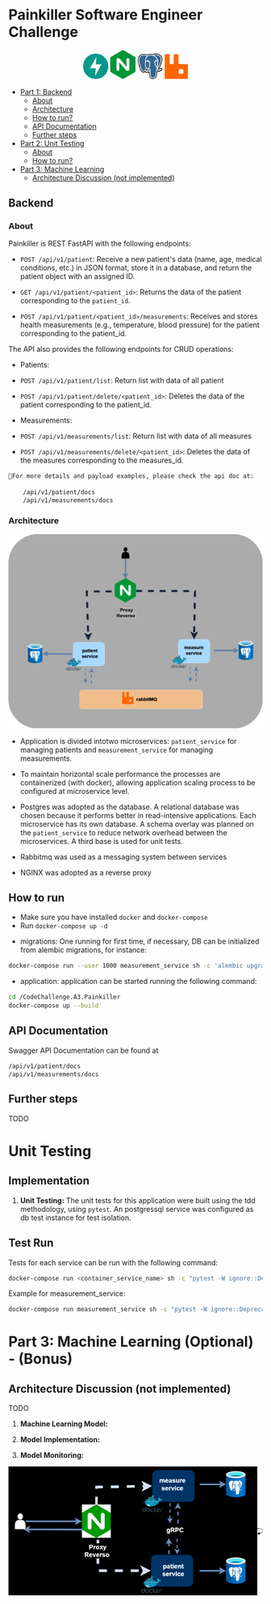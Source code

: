 # Painkiller Software Engineer Challenge
<p align="center">
 <img width ='50px' src='./doc/fastapi-1.svg'>
 <img width ='50px' src='./doc/nginx-icon.png'>
 <img width ='50px'src='./doc/postgres.png'>
 <img width ='46px'src='./doc/rabbitmq.png'>
</p>

<!--ts-->
   * [Part 1: Backend](#backend)
      * [About](#about)
      * [Architecture](#architecture)
      * [How to run?](#how-to-run)
      * [API Documentation](#API-Documentation)
      * [Further steps](#further-steps)
   * [Part 2: Unit Testing](#unit-testing)
      * [About](#implementation)
      * [How to run?](#test-run)
   * [Part 3: Machine Learning](#unit-testing)
      * [Architecture Discussion (not implemented)](#implementation)
<!--te-->
## Backend
### About
 Painkiller is REST FastAPI with the following endpoints:
* ```POST /api/v1/patient```: Receive a new patient's data (name, age, medical conditions, etc.) in JSON format, store it in a database, and return the patient object with an assigned ID.

* `GET /api/v1/patient/<patient_id>`: Returns the data of the patient corresponding to the `patient_id`.

* `POST /api/v1/patient/<patient_id>/measurements`: Receives and stores health measurements (e.g., temperature, blood pressure) for the patient corresponding to the patient_id.

The API also provides the following endpoints for CRUD operations: 

* Patients:
* `POST /api/v1/patient/list`: Return list with data of all patient
* `POST /api/v1/patient/delete/<patient_id>`: Deletes the data of the patient corresponding to the patient_id.

* Measurements:
* `POST /api/v1/measurements/list`: Return list with data of all measures
* `POST /api/v1/measurements/delete/<patient_id>`: Deletes the data of the measures corresponding to the measures_id.

```
🚩For more details and payload examples, please check the api doc at:

    /api/v1/patient/docs
    /api/v1/measurements/docs
```
### Architecture 
<p align="center">
 <img  src='./doc/Diagrama.png'>
 </p>

* Application is divided intotwo microservices: `patient_service` for managing patients and `measurement_service` for managing measurements.

* To maintain horizontal scale performance the processes are containerized (with docker), allowing application scaling process to be configured at microservice level.

* Postgres was adopted as the database. A relational database was chosen because it performs better in read-intensive applications. Each microservice has its own database. A schema overlay was planned on the `patient_service` to reduce network overhead between the microservices. A third base is used for unit tests.

* Rabbitmq was used as a messaging system between services

* NGINX was adopted as a reverse proxy
## How to run
 - Make sure you have installed `docker` and `docker-compose`
 - Run `docker-compose up -d`

* migrations:
 One running for first time, if necessary, DB can be initialized from alembic migrations, for instance:

 ```bash
docker-compose run --user 1000 measurement_service sh -c 'alembic upgrade head'
```

* application:
 application can be started running the following command:

 ```bash
cd /CodeChallenge.A3.Painkiller
docker-compose up --build'
```
## API Documentation

Swagger API Documentation can be found at 

```
/api/v1/patient/docs
/api/v1/measurements/docs
```

## Further steps
TODO

# Unit Testing
## Implementation
1. **Unit Testing:** The unit tests for this application were built using the tdd methodology, using `pytest`. An postgressql service was configured as db test instance for test isolation.

## Test Run
Tests for each service can be run with the following command:

```bash
docker-compose run <container_service_name> sh -c "pytest -W ignore::DeprecationWarning"

```

Example for measurement_service:

```bash
docker-compose run measurement_service sh -c "pytest -W ignore::DeprecationWarning"

```

# Part 3: Machine Learning (Optional) - (Bonus)

## Architecture Discussion (not implemented)
TODO

1. **Machine Learning Model:** <!-- -Implement a simple Machine Learning model in the application that utilizes the measurement data to predict whether a patient has a high risk of some health problem (for example, based on fluctuations in blood pressure). Use OpenAI's API and its models for this task.-->

2. **Model Implementation:**  <!-- -Demonstrate how you would implement and maintain this model in a production environment.-->

3. **Model Monitoring:** <!-- - Show how you would monitor and optimize this Machine Learning model to ensure its performance and scalability.-->

![alt text](./doc/Diagrama%20sem%20nome.drawio.png?raw=true)